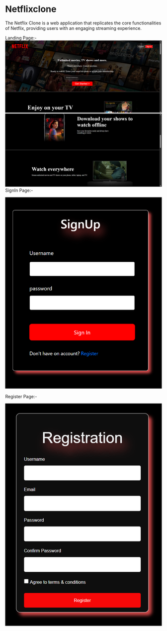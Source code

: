 # Netflixclone
The Netflix Clone is a web application that replicates the core functionalities of Netflix, providing users with an engaging streaming experience.

Landing Page:-
![image](https://github.com/AbhayMParmar/Netflixclone/blob/main/Screenshot%202025-03-10%20201212.png?raw=true)
![image](https://github.com/AbhayMParmar/Netflixclone/blob/main/Screenshot%202025-03-10%20203448.png?raw=true)
SignIn Page:-


![image](https://github.com/AbhayMParmar/Netflixclone/blob/main/Login.png?raw=true)

Register Page:-

![image](https://github.com/AbhayMParmar/Netflixclone/blob/main/Register.png?raw=true)
